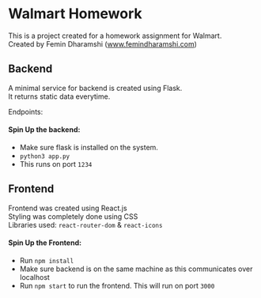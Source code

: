 # Walmart Homework

This is a project created for a homework assignment for Walmart.<br />
Created by Femin Dharamshi (www.femindharamshi.com)

## Backend
A minimal service for backend is created using Flask.<br />
It returns static data everytime.

Endpoints:

#### Spin Up the backend:
- Make sure flask is installed on the system.
- `python3 app.py`
- This runs on port `1234`

## Frontend
Frontend was created using React.js<br />
Styling was completely done using CSS<br />
Libraries used: `react-router-dom` & `react-icons`<br />

#### Spin Up the Frontend:
- Run `npm install`
- Make sure backend is on the same machine as this communicates over localhost
- Run `npm start` to run the frontend. This will run on port `3000`
